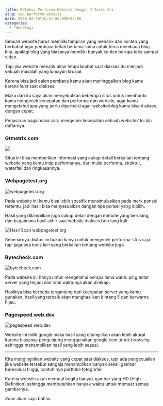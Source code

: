 ```yaml
---
title: Ketahui Performa Website Dengan 4 Tools Ini
slug: cek performa website
date: 2025-08-30T16:27:00.000+07:00
categories:
  - Teknologi
---
```

Sebuah website harus memiliki tampilan yang menarik dan konten yang berbobot agar pembaca betah berlama-lama untuk terus membaca blog kita, apalagi blog yang biasanya memiliki banyak konten berupa teks sampai video.

Tapi jika website menarik akan tetapi lambat saat diakses itu menjadi sebuah masalah yang lumayan krusial.

Karena bisa jadi calon pembaca kamu akan meninggalkan blog kamu karena *lelet* saat diakses.

Maka dari itu saya akan menyebutkan beberapa situs untuk membantu kamu mengecek kecepatan dan performa dari website, agar kamu mengetahui apa yang perlu diperbaiki agar website/blog kamu bisa diakses dengan cepat.

Penasaran bagaimana cara mengecek kecepatan sebuah website? Ini dia daftarnya.

### Gtmetrix.com

![](/img/gtmetrix.png)

Situs ini bisa memberikan informasi yang cukup detail berkaitan tentang website yang kamu intip performanya, dari mulai performa, struktur, waterfall dan ringkasannya.

### Webpagetest.org

![webpagetest.org](/img/webpagetest.png)



Pada website ini kamu bisa lebih spesifik mensimulasikan pada merk ponsel tertentu, jadi hasil bisa menyesuaikan dengan tipe ponsel yang dipilih.

Hasil yang ditampilkan juga cukup detail dengan metode yang berulang, dan bagaimana hasil akhir saat website diakses berulang kali.

![Hasil Scan webpagetest.org](/img/pagetest.png)

Sebenarnya disitus ini bukan hanya untuk mengecek performa situs saja tapi juga ada tools lain yang berkaitan tentang website juga

### Bytecheck.com

![bytecheck.com](/img/bytecheck.png)

Pada website ini hanya untuk mengetahui berapa lama waktu ping antar server yang terjadi dan total waktunya akan direkap.

Hasilnya bisa berbeda tergantung dari kecepatan server yang kamu gunakan, hasil yang terbaik akan menghasilkan bintang 5 dan berwarna hijau.

### Pagespeed.web.dev

![pagespeed.web.dev](/img/googlespeed.png)

Website ini milik google maka hasil yang ditampilkan akan lebih akurat karena biasanya pengunjung menggunakan google.com untuk *browsing* sehingga menampilkan hasil yang lebih sesuai.

- - -

Kita menginginkan website yang cepat saat diakses, tapi ada pengecualian jika website tersebut sengaja menampilkan banyak sekali gambar beresolusi tinggi, contoh nya portfolio fotografer.

Karena website akan memuat begitu banyak gambar yang HD (High Definition) sehingga membutuhkan banyak waktu untuk memuat semua gambarnya.

*Soon* akan saya bahas.
